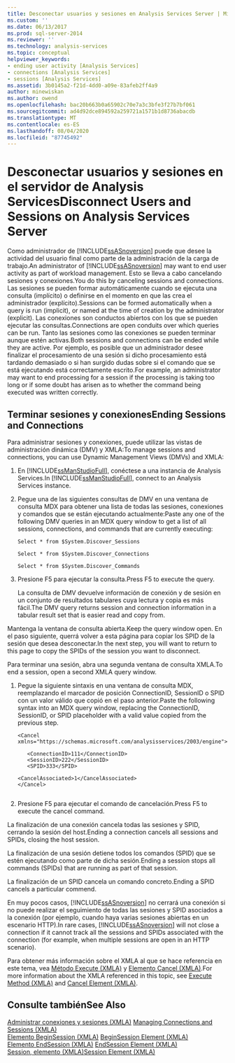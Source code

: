 ```yaml
---
title: Desconectar usuarios y sesiones en Analysis Services Server | Microsoft Docs
ms.custom: ''
ms.date: 06/13/2017
ms.prod: sql-server-2014
ms.reviewer: ''
ms.technology: analysis-services
ms.topic: conceptual
helpviewer_keywords:
- ending user activity [Analysis Services]
- connections [Analysis Services]
- sessions [Analysis Services]
ms.assetid: 3b0145a2-f21d-4dd0-a09e-83afeb2ff4a9
author: minewiskan
ms.author: owend
ms.openlocfilehash: bac20b663b0a65902c70e7a3c3bfe3f27b7bf061
ms.sourcegitcommit: ad4d92dce894592a259721a1571b1d8736abacdb
ms.translationtype: MT
ms.contentlocale: es-ES
ms.lasthandoff: 08/04/2020
ms.locfileid: "87745492"
---
```

# <a name="disconnect-users-and-sessions-on-analysis-services-server"></a><span data-ttu-id="3bc63-102">Desconectar usuarios y sesiones en el servidor de Analysis Services</span><span class="sxs-lookup"><span data-stu-id="3bc63-102">Disconnect Users and Sessions on Analysis Services Server</span></span>
  <span data-ttu-id="3bc63-103">Como administrador de [!INCLUDE[ssASnoversion](../../includes/ssasnoversion-md.md)] puede que desee la actividad del usuario final como parte de la administración de la carga de trabajo.</span><span class="sxs-lookup"><span data-stu-id="3bc63-103">An administrator of [!INCLUDE[ssASnoversion](../../includes/ssasnoversion-md.md)] may want to end user activity as part of workload management.</span></span> <span data-ttu-id="3bc63-104">Esto se lleva a cabo cancelando sesiones y conexiones.</span><span class="sxs-lookup"><span data-stu-id="3bc63-104">You do this by canceling sessions and connections.</span></span> <span data-ttu-id="3bc63-105">Las sesiones se pueden formar automáticamente cuando se ejecuta una consulta (implícito) o definirse en el momento en que las crea el administrador (explícito).</span><span class="sxs-lookup"><span data-stu-id="3bc63-105">Sessions can be formed automatically when a query is run (implicit), or named at the time of creation by the administrator (explicit).</span></span> <span data-ttu-id="3bc63-106">Las conexiones son conductos abiertos con los que se pueden ejecutar las consultas.</span><span class="sxs-lookup"><span data-stu-id="3bc63-106">Connections are open conduits over which queries can be run.</span></span> <span data-ttu-id="3bc63-107">Tanto las sesiones como las conexiones se pueden terminar aunque estén activas.</span><span class="sxs-lookup"><span data-stu-id="3bc63-107">Both sessions and connections can be ended while they are active.</span></span> <span data-ttu-id="3bc63-108">Por ejemplo, es posible que un administrador desee finalizar el procesamiento de una sesión si dicho procesamiento está tardando demasiado o si han surgido dudas sobre si el comando que se está ejecutando está correctamente escrito.</span><span class="sxs-lookup"><span data-stu-id="3bc63-108">For example, an administrator may want to end processing for a session if the processing is taking too long or if some doubt has arisen as to whether the command being executed was written correctly.</span></span>  
  
## <a name="ending-sessions-and-connections"></a><span data-ttu-id="3bc63-109">Terminar sesiones y conexiones</span><span class="sxs-lookup"><span data-stu-id="3bc63-109">Ending Sessions and Connections</span></span>  
 <span data-ttu-id="3bc63-110">Para administrar sesiones y conexiones, puede utilizar las vistas de administración dinámica (DMV) y XMLA:</span><span class="sxs-lookup"><span data-stu-id="3bc63-110">To manage sessions and connections, you can use Dynamic Management Views (DMVs) and XMLA:</span></span>  
  
1.  <span data-ttu-id="3bc63-111">En [!INCLUDE[ssManStudioFull](../../includes/ssmanstudiofull-md.md)], conéctese a una instancia de Analysis Services.</span><span class="sxs-lookup"><span data-stu-id="3bc63-111">In [!INCLUDE[ssManStudioFull](../../includes/ssmanstudiofull-md.md)], connect to an Analysis Services instance.</span></span>  
  
2.  <span data-ttu-id="3bc63-112">Pegue una de las siguientes consultas de DMV en una ventana de consulta MDX para obtener una lista de todas las sesiones, conexiones y comandos que se están ejecutando actualmente:</span><span class="sxs-lookup"><span data-stu-id="3bc63-112">Paste any one of the following DMV queries in an MDX query window to get a list of all sessions, connections, and commands that are currently executing:</span></span>  
  
     `Select * from $System.Discover_Sessions`  
  
     `Select * from $System.Discover_Connections`  
  
     `Select * from $System.Discover_Commands`  
  
3.  <span data-ttu-id="3bc63-113">Presione F5 para ejecutar la consulta.</span><span class="sxs-lookup"><span data-stu-id="3bc63-113">Press F5 to execute the query.</span></span>  
  
     <span data-ttu-id="3bc63-114">La consulta de DMV devuelve información de conexión y de sesión en un conjunto de resultados tabulares cuya lectura y copia es más fácil.</span><span class="sxs-lookup"><span data-stu-id="3bc63-114">The DMV query returns session and connection information in a tabular result set that is easier read and copy from.</span></span>  
  
 <span data-ttu-id="3bc63-115">Mantenga la ventana de consulta abierta.</span><span class="sxs-lookup"><span data-stu-id="3bc63-115">Keep the query window open.</span></span> <span data-ttu-id="3bc63-116">En el paso siguiente, querrá volver a esta página para copiar los SPID de la sesión que desea desconectar.</span><span class="sxs-lookup"><span data-stu-id="3bc63-116">In the next step, you will want to return to this page to copy the SPIDs of the session you want to disconnect.</span></span>  
  
 <span data-ttu-id="3bc63-117">Para terminar una sesión, abra una segunda ventana de consulta XMLA.</span><span class="sxs-lookup"><span data-stu-id="3bc63-117">To end a session, open a second XMLA query window.</span></span>  
  
1.  <span data-ttu-id="3bc63-118">Pegue la siguiente sintaxis en una ventana de consulta MDX, reemplazando el marcador de posición ConnectionID, SessionID o SPID con un valor válido que copió en el paso anterior.</span><span class="sxs-lookup"><span data-stu-id="3bc63-118">Paste the following syntax into an MDX query window, replacing the ConnectionID, SessionID, or SPID placeholder with a valid value copied from the previous step.</span></span>  
  
    ```  
    <Cancel xmlns="https://schemas.microsoft.com/analysisservices/2003/engine">  
  
       <ConnectionID>111</ConnectionID>  
       <SessionID>222</SessionID>  
       <SPID>333</SPID>  
  
    <CancelAssociated>1</CancelAssociated>  
    </Cancel>  
  
    ```  
  
2.  <span data-ttu-id="3bc63-119">Presione F5 para ejecutar el comando de cancelación.</span><span class="sxs-lookup"><span data-stu-id="3bc63-119">Press F5 to execute the cancel command.</span></span>  
  
 <span data-ttu-id="3bc63-120">La finalización de una conexión cancela todas las sesiones y SPID, cerrando la sesión del host.</span><span class="sxs-lookup"><span data-stu-id="3bc63-120">Ending a connection cancels all sessions and SPIDs, closing the host session.</span></span>  
  
 <span data-ttu-id="3bc63-121">La finalización de una sesión detiene todos los comandos (SPID) que se estén ejecutando como parte de dicha sesión.</span><span class="sxs-lookup"><span data-stu-id="3bc63-121">Ending a session stops all commands (SPIDs) that are running as part of that session.</span></span>  
  
 <span data-ttu-id="3bc63-122">La finalización de un SPID cancela un comando concreto.</span><span class="sxs-lookup"><span data-stu-id="3bc63-122">Ending a SPID cancels a particular commend.</span></span>  
  
 <span data-ttu-id="3bc63-123">En muy pocos casos, [!INCLUDE[ssASnoversion](../../includes/ssasnoversion-md.md)] no cerrará una conexión si no puede realizar el seguimiento de todas las sesiones y SPID asociados a la conexión (por ejemplo, cuando haya varias sesiones abiertas en un escenario HTTP).</span><span class="sxs-lookup"><span data-stu-id="3bc63-123">In rare cases, [!INCLUDE[ssASnoversion](../../includes/ssasnoversion-md.md)] will not close a connection if it cannot track all the sessions and SPIDs associated with the connection (for example, when multiple sessions are open in an HTTP scenario).</span></span>  
  
 <span data-ttu-id="3bc63-124">Para obtener más información sobre el XMLA al que se hace referencia en este tema, vea [Método Execute &#40;XMLA&#41;](https://docs.microsoft.com/bi-reference/xmla/xml-elements-methods-execute) y [Elemento Cancel &#40;XMLA&#41;](https://docs.microsoft.com/bi-reference/xmla/xml-elements-commands/cancel-element-xmla).</span><span class="sxs-lookup"><span data-stu-id="3bc63-124">For more information about the XMLA referenced in this topic, see [Execute Method &#40;XMLA&#41;](https://docs.microsoft.com/bi-reference/xmla/xml-elements-methods-execute) and [Cancel Element &#40;XMLA&#41;](https://docs.microsoft.com/bi-reference/xmla/xml-elements-commands/cancel-element-xmla).</span></span>  
  
## <a name="see-also"></a><span data-ttu-id="3bc63-125">Consulte también</span><span class="sxs-lookup"><span data-stu-id="3bc63-125">See Also</span></span>  
 <span data-ttu-id="3bc63-126">[Administrar conexiones y sesiones &#40;XMLA&#41;](../multidimensional-models-scripting-language-assl-xmla/managing-connections-and-sessions-xmla.md) </span><span class="sxs-lookup"><span data-stu-id="3bc63-126">[Managing Connections and Sessions &#40;XMLA&#41;](../multidimensional-models-scripting-language-assl-xmla/managing-connections-and-sessions-xmla.md) </span></span>  
 <span data-ttu-id="3bc63-127">[Elemento BeginSession &#40;XMLA&#41;](https://docs.microsoft.com/bi-reference/xmla/xml-elements-headers/beginsession-element-xmla) </span><span class="sxs-lookup"><span data-stu-id="3bc63-127">[BeginSession Element &#40;XMLA&#41;](https://docs.microsoft.com/bi-reference/xmla/xml-elements-headers/beginsession-element-xmla) </span></span>  
 <span data-ttu-id="3bc63-128">[Elemento EndSession &#40;XMLA&#41;](https://docs.microsoft.com/bi-reference/xmla/xml-elements-headers/endsession-element-xmla) </span><span class="sxs-lookup"><span data-stu-id="3bc63-128">[EndSession Element &#40;XMLA&#41;](https://docs.microsoft.com/bi-reference/xmla/xml-elements-headers/endsession-element-xmla) </span></span>  
 [<span data-ttu-id="3bc63-129">Session, elemento &#40;XMLA&#41;</span><span class="sxs-lookup"><span data-stu-id="3bc63-129">Session Element &#40;XMLA&#41;</span></span>](https://docs.microsoft.com/bi-reference/xmla/xml-elements-headers/session-element-xmla)  
  
  
